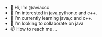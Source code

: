 - 👋 Hi, I’m @aviaccc
- 👀 I’m interested in java,python,c and c++.
- 🌱 I’m currently learning java,c and c++.
- 💞️ I’m looking to collaborate on java
- 📫 How to reach me ...

<!---
aviaccc/aviaccc is a ✨ special ✨ repository because its `README.md` (this file) appears on your GitHub profile.
You can click the Preview link to take a look at your changes.
--->
